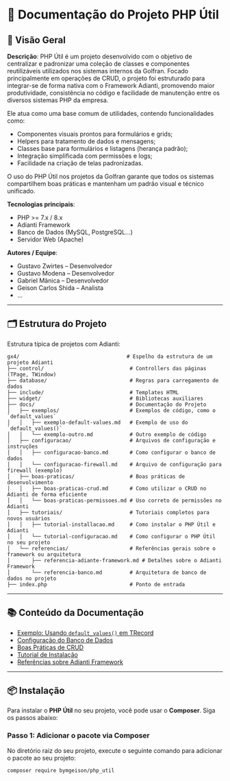 # 📘 Documentação do Projeto PHP Útil

## 🧾 Visão Geral

**Descrição**:
PHP Útil é um projeto desenvolvido com o objetivo de centralizar e padronizar uma coleção de classes e componentes reutilizáveis utilizados nos sistemas internos da Golfran.
Focado principalmente em operações de CRUD, o projeto foi estruturado para integrar-se de forma nativa com o Framework Adianti, promovendo maior produtividade, consistência no código e facilidade de manutenção entre os diversos sistemas PHP da empresa.

Ele atua como uma base comum de utilidades, contendo funcionalidades como:

- Componentes visuais prontos para formulários e grids;
- Helpers para tratamento de dados e mensagens;
- Classes base para formulários e listagens (herança padrão);
- Integração simplificada com permissões e logs;
- Facilidade na criação de telas padronizadas.

O uso do PHP Útil nos projetos da Golfran garante que todos os sistemas compartilhem boas práticas e mantenham um padrão visual e técnico unificado.

**Tecnologias principais**:
- PHP >= 7.x / 8.x
- Adianti Framework
- Banco de Dados (MySQL, PostgreSQL...)
- Servidor Web (Apache)

**Autores / Equipe**:
- Gustavo Zwirtes – Desenvolvedor
- Gustavo Modena – Desenvolvedor
- Gabriel Mânica – Desenvolvedor
- Geison Carlos Shida – Analista
- ...

---

## 🗂️ Estrutura do Projeto

Estrutura típica de projetos com Adianti:

```plaintext
gx4/                                   # Espelho da estrutura de um projeto Adianti
├── control/                            # Controllers das páginas (TPage, TWindow)
├── database/                           # Regras para carregamento de dados
├── include/                            # Templates HTML
├── widget/                             # Bibliotecas auxiliares
├── docs/                               # Documentação do Projeto
│   ├── exemplos/                       # Exemplos de código, como o `default_values`
│   │   ├── exemplo-default-values.md   # Exemplo de uso do `default_values()`
│   │   └── exemplo-outro.md            # Outro exemplo de código
│   ├── configuracao/                   # Arquivos de configuração e instruções
│   │   ├── configuracao-banco.md       # Como configurar o banco de dados
│   │   └── configuracao-firewall.md    # Arquivo de configuração para firewall (exemplo)
│   ├── boas-praticas/                  # Boas práticas de desenvolvimento
│   │   ├── boas-praticas-crud.md       # Como utilizar o CRUD no Adianti de forma eficiente
│   │   └── boas-praticas-permissoes.md # Uso correto de permissões no Adianti
│   ├── tutoriais/                      # Tutoriais completos para novos usuários
│   │   ├── tutorial-installacao.md     # Como instalar o PHP Útil e Adianti
│   │   └── tutorial-configuracao.md    # Como configurar o PHP Útil no seu projeto
│   └── referencias/                    # Referências gerais sobre o framework ou arquitetura
│       ├── referencia-adiante-framework.md # Detalhes sobre o Adianti Framework
│       └── referencia-banco.md         # Arquitetura de banco de dados no projeto
├── index.php                           # Ponto de entrada

```

---

## 📚 Conteúdo da Documentação

- [Exemplo: Usando `default_values()` em TRecord](docs/exemplos/exemplo-default-values.md)
- [Configuração do Banco de Dados](docs/configuracoes/configuracao-banco.md)
- [Boas Práticas de CRUD](docs/boas-praticas/boas-praticas-crud.md)
- [Tutorial de Instalação](docs/tutoriais/tutorial-installacao.md)
- [Referências sobre Adianti Framework](docs/referencias/referencia-adiante-framework.md)

---

## 📦 Instalação

Para instalar o **PHP Útil** no seu projeto, você pode usar o **Composer**. Siga os passos abaixo:

### Passo 1: Adicionar o pacote via Composer

No diretório raiz do seu projeto, execute o seguinte comando para adicionar o pacote ao seu projeto:

```bash
composer require bymgeison/php_util
